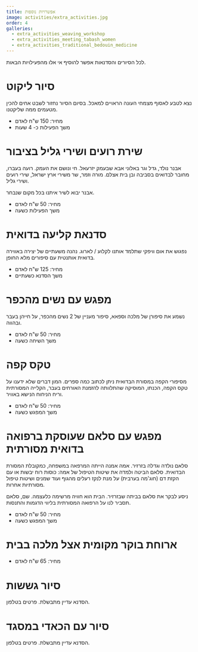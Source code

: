 ```yaml
---
title: אפשרויות נוספות
image: activities/extra_activities.jpg
order: 4
galleries:
  - extra_activities_weaving_workshop
  - extra_activities_meeting_tabash_women
  - extra_activities_traditional_bedouin_medicine
---
```


לכל הסיורים והסדנאות אפשר להוסיף אי אלו מהפעילויות הבאות.

# סיור ליקוט

נצא לטבע לאסוף מצמחי העונה הראויים למאכל. בסיום הסיור נחזור לשבט אחים להכין מטעמים ממה שליקטנו.

- מחיר: 150 ש"ח לאדם
- משך הפעילות כ- 4 שעות

# שירת רועים ושירי גליל בציבור

אבנר נולד, גדל וגר באלוני אבא שבעמק יזרעאל. חי ונושם את העמק. רועה בעברו, מחובר לבדואים בסביבה ובן בית אצלם. מורה וזמר, שר משירי ארץ ישראל, שירי רועים ושירי גליל.

אבנר יבוא לשיר איתנו בכל מקום שנבחר.

- מחיר: 50 ש"ח לאדם
- משך הפעילות כשעה

# סדנאת קליעה בדואית

נפגוש את אום וויפקי שתלמד אותנו לקלוע / לארוג. נהנה משעתיים של יצירה באווירה בדואית אותנטית עם סיפורים מלא החופן.

- מחיר: 125 ש"ח לאדם
- משך הסדנא כשעתיים

<Gallery name="extra_activities_weaving_workshop" />

# מפגש עם נשים מהכפר

נשמע את סיפורן של מלכה וספאא, סיפור מעניין של 2 נשים מהכפר, על חייהן בעבר ובהווה.

- מחיר: 50 ש"ח לאדם
- משך השיחה כשעה

<Gallery name="extra_activities_meeting_tabash_women" />

# טקס קפה

מסיפורי הקפה במסורת הבדואית ניתן לכתוב כמה ספרים. המון דברים שלא ידענו על טקס הקפה, הכנתו, המוסיקה שהתלוותה להזמנת האורחים בעבר, הקלייה המסורתית וריח הניחוח הנישא באוויר.

- מחיר: 50 ש"ח לאדם
- משך המפגש כשעה

# מפגש עם סלאם שעוסקת ברפואה בדואית מסורתית

סלאם נולדה וגדלה בזרזיר. אמה אמנה הייתה המרפאה במשפחה, כמקובלת המסורת הבדואית. סלאם הביטה ולמדה את שיטות הטיפול של אמה: כוסות רוח יבשות או עם הקזת דם (חוג'מה בערבית) על מנת לנקז רעלים מהגוף ועוד שמנים ושיטות טיפול מסורתיות אחרות.

ניסע לבקר את סלאם בביתה שבזרזיר. הבית הוא חוויה מרשימה כלעצמה. שם, סלאם תסביר לנו על הרפואה המסורתית בליווי הדגמות והתנסות.

- מחיר: 50 ש"ח לאדם
- משך המפגש כשעה

<Gallery name="extra_activities_traditional_bedouin_medicine" />

# ארוחת בוקר מקומית אצל מלכה בבית

- מחיר: 65 ש"ח לאדם

# סיור גששות

הסדנא עדיין מתבשלת. פרטים בטלפון.

# סיור עם הכאדי במסגד

הסדנא עדיין מתבשלת. פרטים בטלפון.
